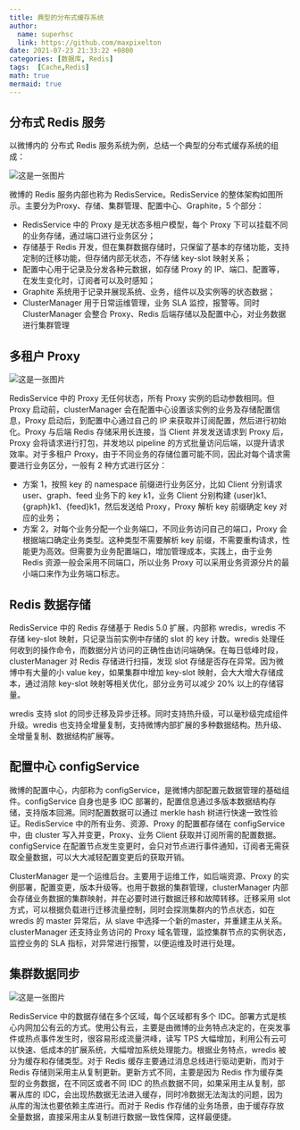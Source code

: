 ```yaml
---
title: 典型的分布式缓存系统
author:
  name: superhsc
  link: https://github.com/maxpixelton
date: 2021-07-23 21:33:22 +0800
categories: [数据库, Redis]
tags:  [Cache,Redis]
math: true
mermaid: true
---
```


## 分布式 Redis 服务

以微博内的 分布式 Redis 服务系统为例，总结一个典型的分布式缓存系统的组成：

![这是一张图片](https://maxpixelton.github.io/images/assert/db/cache/cache-redis-1501.png)

微博的 Redis 服务内部也称为 RedisService。RedisService 的整体架构如图所示。主要分为Proxy、存储、集群管理、配置中心、Graphite，5 个部分：

- RedisService 中的 Proxy 是无状态多租户模型，每个 Proxy 下可以挂载不同的业务存储，通过端口进行业务区分；
- 存储基于 Redis 开发，但在集群数据存储时，只保留了基本的存储功能，支持定制的迁移功能，但存储内部无状态，不存储 key-slot 映射关系；
- 配置中心用于记录及分发各种元数据，如存储 Proxy 的 IP、端口、配置等，在发生变化时，订阅者可以及时感知；
- Graphite 系统用于记录并展现系统、业务，组件以及实例等的状态数据；
- ClusterManager 用于日常运维管理，业务 SLA 监控，报警等。同时 ClusterManager 会整合 Proxy、Redis 后端存储以及配置中心，对业务数据进行集群管理

## 多租户 Proxy

![这是一张图片](https://maxpixelton.github.io/images/assert/db/cache/cache-redis-1502.png)

RedisService 中的 Proxy 无任何状态，所有 Proxy 实例的启动参数相同。但 Proxy 启动前，clusterManager 会在配置中心设置该实例的业务及存储配置信息，Proxy 启动后，到配置中心通过自己的 IP 来获取并订阅配置，然后进行初始化。Proxy 与后端 Redis 存储采用长连接，当 Client 并发发送请求到 Proxy 后，Proxy 会将请求进行打包，并发地以 pipeline 的方式批量访问后端，以提升请求效率。对于多租户 Proxy，由于不同业务的存储位置可能不同，因此对每个请求需要进行业务区分，一般有 2 种方式进行区分：

- 方案 1，按照 key 的 namespace 前缀进行业务区分，比如 Client 分别请求 user、graph、feed 业务下的 key k1，业务 Client 分别构建 {user}k1、{graph}k1、{feed}k1，然后发送给 Proxy，Proxy 解析 key 前缀确定 key 对应的业务；
- 方案 2，对每个业务分配一个业务端口，不同业务访问自己的端口，Proxy 会根据端口确定业务类型。这种类型不需要解析 key 前缀，不需要重构请求，性能更为高效。但需要为业务配置端口，增加管理成本，实践上，由于业务 Redis 资源一般会采用不同端口，所以业务 Proxy 可以采用业务资源分片的最小端口来作为业务端口标志。

## Redis 数据存储

RedisService 中的 Redis 存储基于 Redis 5.0 扩展，内部称 wredis，wredis 不存储 key-slot 映射，只记录当前实例中存储的 slot 的 key 计数。wredis 处理任何收到的操作命令，而数据分片访问的正确性由访问端确保。在每日低峰时段，clusterManager 对 Redis 存储进行扫描，发现 slot 存储是否存在异常。因为微博中有大量的小 value key，如果集群中增加 key-slot 映射，会大大增大存储成本，通过消除 key-slot 映射等相关优化，部分业务可以减少 20% 以上的存储容量。


wredis 支持 slot 的同步迁移及异步迁移。同时支持热升级，可以毫秒级完成组件升级。wredis 也支持全增量复制，支持微博内部扩展的多种数据结构。热升级、全增量复制、数据结构扩展等。

## 配置中心 configService

微博的配置中心，内部称为 configService，是微博内部配置元数据管理的基础组件。configService 自身也是多 IDC 部署的，配置信息通过多版本数据结构存储，支持版本回溯。同时配置数据可以通过 merkle hash 树进行快速一致性验证。RedisService 中的所有业务、资源、Proxy 的配置都存储在 configService 中，由 cluster 写入并变更，Proxy、业务 Client 获取并订阅所需的配置数据。configService 在配置节点发生变更时，会只对节点进行事件通知，订阅者无需获取全量数据，可以大大减轻配置变更后的获取开销。

 

ClusterManager 是一个运维后台。主要用于运维工作，如后端资源、Proxy 的实例部署，配置变更，版本升级等。也用于数据的集群管理，clusterManager 内部会存储业务数据的集群映射，并在必要时进行数据迁移和故障转移。迁移采用 slot 方式，可以根据负载进行迁移流量控制，同时会探测集群内的节点状态，如在 wredis 的 master 异常后，从 slave 中选择一个新的master，并重建主从关系。clusterManager 还支持业务访问的 Proxy 域名管理，监控集群节点的实例状态，监控业务的 SLA 指标，对异常进行报警，以便运维及时进行处理。 

## 集群数据同步

![这是一张图片](https://maxpixelton.github.io/images/assert/db/cache/cache-redis-1503.png)

RedisService 中的数据存储在多个区域，每个区域都有多个 IDC。部署方式是核心内网加公有云的方式。使用公有云，主要是由微博的业务特点决定的，在突发事件或热点事件发生时，很容易形成流量洪峰，读写 TPS 大幅增加，利用公有云可以快速、低成本的扩展系统，大幅增加系统处理能力。根据业务特点，wredis 被分为缓存和存储类型。对于 Redis 缓存主要通过消息总线进行驱动更新，而对于 Redis 存储则采用主从复制更新。更新方式不同，主要是因为 Redis 作为缓存类型的业务数据，在不同区或者不同 IDC 的热点数据不同，如果采用主从复制，部署从库的 IDC，会出现热数据无法进入缓存，同时冷数据无法淘汰的问题，因为从库的淘汰也要依赖主库进行。而对于 Redis 作存储的业务场景，由于缓存存放全量数据，直接采用主从复制进行数据一致性保障，这样最便捷。